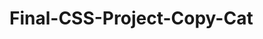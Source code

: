 # Final-CSS-Project-Copy-Cat
<!-- This Project was made for practice only, in order to improve my skills as a developer. It has no actual functionality.-->
<!-- Credits can be found on airbnb.com -->
